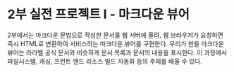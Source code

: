 # 2부 실전 프로젝트 I - 마크다운 뷰어

2부에서는 마크다운 문법으로 작성한 문서를 웹 서버에 올려, 웹 브라우저가 요청하면 즉시 HTML로 변환하여 서비스하는 마크다운 뷰어를 구현한다. 우리가 만들 마크다운 뷰어는 라라벨 공식 문서와 비슷하게 문서 목록과 문서의 내용을 표시한다. 이 과정에서 파일시스템, 캐싱, 프런트 엔드 리소스 빌드 자동화 등의 주제를 배울 수 있다.